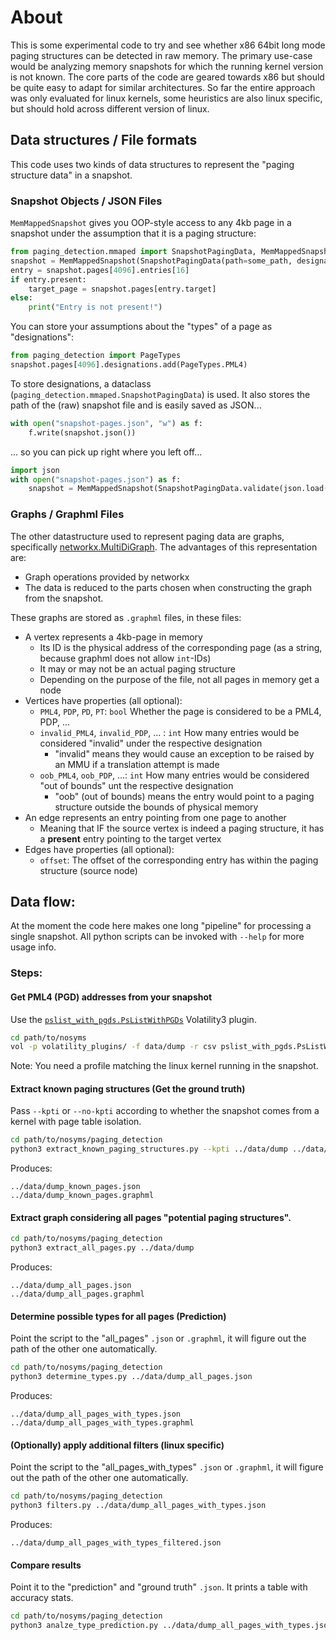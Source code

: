 # About

This is some experimental code to try and see whether x86 64bit long mode paging structures can be detected in raw
memory. The primary use-case would be analyzing memory snapshots for which the running kernel version is not known. The
core parts of the code are geared towards x86 but should be quite easy to adapt for similar architectures. So far the
entire approach was only evaluated for linux kernels, some heuristics are also linux specific, but should hold across
different version of linux.

## Data structures / File formats

This code uses two kinds of data structures to represent the "paging structure data" in a snapshot.

### Snapshot Objects / JSON Files

`MemMappedSnapshot` gives you OOP-style access to any 4kb page in a snapshot under the
assumption that it is a paging structure:

```python
from paging_detection.mmaped import SnapshotPagingData, MemMappedSnapshot
snapshot = MemMappedSnapshot(SnapshotPagingData(path=some_path, designations={}))
entry = snapshot.pages[4096].entries[16]
if entry.present:
    target_page = snapshot.pages[entry.target]
else:
    print("Entry is not present!")
```

You can store your assumptions about the "types" of a page as "designations":

```python
from paging_detection import PageTypes
snapshot.pages[4096].designations.add(PageTypes.PML4)  
```

To store designations, a dataclass (`paging_detection.mmaped.SnapshotPagingData`) is used. It also stores the path of the (raw) snapshot file and is easily saved as JSON...

```python
with open("snapshot-pages.json", "w") as f:
    f.write(snapshot.json())
```

... so you can pick up right where you left off...

```python
import json
with open("snapshot-pages.json") as f:
    snapshot = MemMappedSnapshot(SnapshotPagingData.validate(json.load(f)))
```

### Graphs / Graphml Files

The other datastructure used to represent paging data are graphs, specifically [networkx.MultiDiGraph](https://networkx.org/documentation/stable/reference/classes/multidigraph.html). The
advantages of this representation are:

- Graph operations provided by networkx
- The data is reduced to the parts chosen when constructing the graph from the snapshot.

These graphs are stored as `.graphml` files, in these files:

- A vertex represents a 4kb-page in memory
    - Its ID is the physical address of the corresponding page (as a string, because graphml does not allow `int`-IDs)
    - It may or may not be an actual paging structure
    - Depending on the purpose of the file, not all pages in memory get a node
- Vertices have properties (all optional):
    - `PML4`, `PDP`, `PD`, `PT`: `bool` Whether the page is considered to be a PML4, PDP, ...
    - `invalid_PML4`, `invalid_PDP`, ... : `int` How many entries would be considered "invalid" under the respective
      designation
        - "invalid" means they would cause an exception to be raised by an MMU if a translation attempt is made
    - `oob_PML4`, `oob_PDP`, ...: `int` How many entries would be considered "out of bounds" unt the respective
      designation
        - "oob" (out of bounds) means the entry would point to a paging structure outside the bounds of physical memory
- An edge represents an entry pointing from one page to another
    - Meaning that IF the source vertex is indeed a paging structure, it has a **present** entry pointing to the target
      vertex
- Edges have properties (all optional):
    - `offset`: The offset of the corresponding entry has within the paging structure (source node)

## Data flow:

At the moment the code here makes one long "pipeline" for processing a single snapshot. All python scripts can be
invoked with `--help` for more usage info.

### Steps:

#### Get PML4 (PGD) addresses from your snapshot

Use the [`pslist_with_pgds.PsListWithPGDs`](volatility_plugins/pslist_with_pgds.py) Volatility3 plugin.

```bash
cd path/to/nosyms
vol -p volatility_plugins/ -f data/dump -r csv pslist_with_pgds.PsListWithPGDs > data/dump_pgds.csv
```

Note: You need a profile matching the linux kernel running in the snapshot.

#### Extract known paging structures (Get the ground truth)

Pass `--kpti` or `--no-kpti` according to whether the snapshot comes from a kernel with page table isolation.

```bash
cd path/to/nosyms/paging_detection
python3 extract_known_paging_structures.py --kpti ../data/dump ../data/dump_pgds.csv
```

Produces:

```
../data/dump_known_pages.json
../data/dump_known_pages.graphml
```

#### Extract graph considering all pages "potential paging structures".

```bash
cd path/to/nosyms/paging_detection
python3 extract_all_pages.py ../data/dump
```

Produces:

```
../data/dump_all_pages.json
../data/dump_all_pages.graphml
```

#### Determine possible types for all pages (Prediction)

Point the script to the "all_pages" `.json` or `.graphml`, it will figure out the path of the other one automatically.

```bash
cd path/to/nosyms/paging_detection
python3 determine_types.py ../data/dump_all_pages.json
```

Produces:

```
../data/dump_all_pages_with_types.json
../data/dump_all_pages_with_types.graphml
```

#### (Optionally) apply additional filters (linux specific)

Point the script to the "all_pages_with_types" `.json` or `.graphml`, it will figure out the path of the other one
automatically.

```bash
cd path/to/nosyms/paging_detection
python3 filters.py ../data/dump_all_pages_with_types.json
```

Produces:

```
../data/dump_all_pages_with_types_filtered.json
```

#### Compare results

Point it to the "prediction" and "ground truth" `.json`. It prints a table with accuracy stats.

```bash
cd path/to/nosyms/paging_detection
python3 analze_type_prediction.py ../data/dump_all_pages_with_types.json ../data/dump_known_pages.json
```
